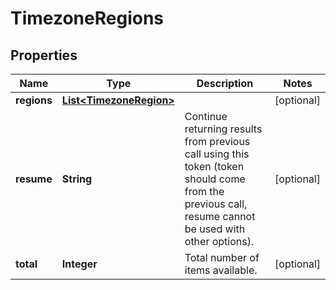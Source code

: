 
# TimezoneRegions

## Properties
Name | Type | Description | Notes
------------ | ------------- | ------------- | -------------
**regions** | [**List&lt;TimezoneRegion&gt;**](TimezoneRegion.md) |  |  [optional]
**resume** | **String** | Continue returning results from previous call using this token (token should come from the previous call, resume cannot be used with other options). |  [optional]
**total** | **Integer** | Total number of items available. |  [optional]



